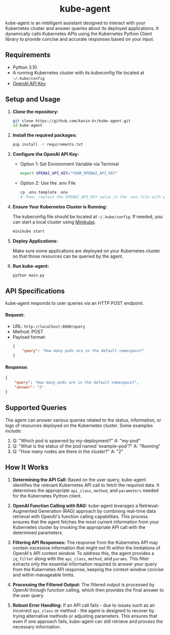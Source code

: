 <h1 align="center">kube-agent</h1>

kube-agent is an intelligent assistant designed to interact with your Kubernetes cluster and answer queries about its deployed applications. It dynamically calls Kubernetes APIs using the Kubernetes Python Client library to provide concise and accurate responses based on your input.

## Requirements
- Python 3.10
- A running Kubernetes cluster with its kubeconfig file located at `~/.kube/config`
- [OpenAI API Key](https://platform.openai.com/docs/quickstart)

## Setup and Usage
1. **Clone the repository:**
   ```sh
   git clone https://github.com/kavin-kr/kube-agent.git
   cd kube-agent
   ```
2. **Install the required packages:**
   ```sh
   pip install -r requirements.txt
   ```
3. **Configure the OpenAI API Key:**
   - Option 1: Set Environment Variable via Terminal
     ```sh
     export OPENAI_API_KEY="YOUR_OPENAI_API_KEY"
     ```
   - Option 2: Use the .env File
     ```sh
     cp .env.template .env
     # Then, replace the OPENAI_API_KEY value in the .env file with your actual API key
     ```
4. **Ensure Your Kubernetes Cluster is Running:**

   The kubeconfig file should be located at `~/.kube/config`. If needed, you can start a local cluster using [Minikube](https://minikube.sigs.k8s.io/docs/start).
   ```sh
   minikube start
   ```
5. **Deploy Applications:**

   Make sure some applications are deployed on your Kubernetes cluster so that those resources can be queried by the agent.
6. **Run kube-agent:**
   ```sh
   python main.py
   ```

## API Specifications
kube-agent responds to user queries via an HTTP POST endpoint.

#### Request:
- URL: `http://localhost:8000/query`
- Method: POST
- Payload format:
  ```json
  {
      "query": "How many pods are in the default namespace?"
  }
  ```

#### Response:
```json
{
    "query": "How many pods are in the default namespace?",
    "answer": "2"
}
```

## Supported Queries
The agent can answer various queries related to the status, information, or logs of resources deployed on the Kubernetes cluster. Some examples include:

1. Q: "Which pod is spawned by my-deployment?"
   A: "my-pod"
2. Q: "What is the status of the pod named 'example-pod'?"
   A: "Running"
3. Q: "How many nodes are there in the cluster?"
   A: "2"

## How It Works

1. **Determining the API Call:**
   Based on the user query, kube-agent identifies the relevant Kubernetes API call to fetch the required data. It determines the appropriate `api_class`, `method`, and `parameters` needed for the Kubernetes Python client.

2. **OpenAI Function Calling with RAG:**
   kube-agent leverages a Retrieval-Augmented Generation (RAG) approach by combining real-time data retrieval with OpenAI's function calling capabilities. This process ensures that the agent fetches the most current information from your Kubernetes cluster by invoking the appropriate API call with the determined parameters.

3. **Filtering API Responses:**
   The response from the Kubernetes API may contain excessive information that might not fit within the limitations of OpenAI's API context window. To address this, the agent provides a `jq_filter` along with the `api_class`, `method`, and `params`. This filter extracts only the essential information required to answer your query from the Kubernetes API response, keeping the context window concise and within manageable limits.

4. **Processing the Filtered Output:**
   The filtered output is processed by OpenAI through function calling, which then provides the final answer to the user query.

5. **Robust Error Handling:**
   If an API call fails - due to issues such as an incorrect `api_class` or method - the agent is designed to recover by trying alternative methods or adjusting parameters. This ensures that even if one approach fails, kube-agent can still retrieve and process the necessary information.
